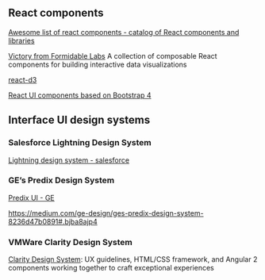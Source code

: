 ## React components
[Awesome list of react components - catalog of React components and libraries](https://github.com/brillout/awesome-react-components)

[Victory from Formidable Labs](https://github.com/FormidableLabs/victory)
A collection of composable React components for building interactive data visualizations 

[react-d3](http://www.reactd3.org/)

[React UI components based on Bootstrap 4](http://lobos.github.io/react-ui/0.7/#/home?_k=v74dpt)

## Interface UI design systems

### Salesforce Lightning Design System

[Lightning design system - salesforce](https://www.lightningdesignsystem.com/)

### GE’s Predix Design System

[Predix UI - GE](https://www.predix-ui.com)

https://medium.com/ge-design/ges-predix-design-system-8236d47b0891#.bjba8ajp4

### VMWare Clarity Design System

[Clarity Design System](https://vmware.github.io/clarity/): UX guidelines, HTML/CSS framework, and Angular 2 components working together to craft exceptional experiences


